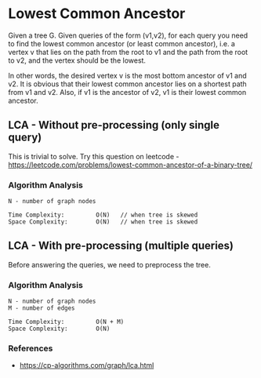 # Lowest Common Ancestor
Given a tree G. Given queries of the form (v1,v2), for each query you need to find the lowest common ancestor (or least common ancestor), i.e. a vertex v that lies on the path from the root to v1 and the path from the root to v2, and the vertex should be the lowest.

In other words, the desired vertex v is the most bottom ancestor of v1 and v2. It is obvious that their lowest common ancestor lies on a shortest path from v1 and v2. Also, if v1 is the ancestor of v2, v1 is their lowest common ancestor.

## LCA - Without pre-processing (only single query)
This is trivial to solve. Try this question on leetcode - https://leetcode.com/problems/lowest-common-ancestor-of-a-binary-tree/

### Algorithm Analysis
```
N - number of graph nodes

Time Complexity:         O(N)   // when tree is skewed
Space Complexity:        O(N)   // when tree is skewed
```

## LCA - With pre-processing (multiple queries)
Before answering the queries, we need to preprocess the tree. 

### Algorithm Analysis
```
N - number of graph nodes
M - number of edges

Time Complexity:         O(N + M)
Space Complexity:        O(N)
```

### References
- https://cp-algorithms.com/graph/lca.html